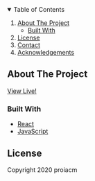 <!-- PROJECT SHIELDS -->
<!-- TABLE OF CONTENTS -->
<details open="open">
  <summary>Table of Contents</summary>
  <ol>
    <li>
      <a href="#about-the-project">About The Project</a>
      <ul>
        <li><a href="#built-with">Built With</a></li>
      </ul>
    </li>
    <li><a href="#license">License</a></li>
    <li><a href="#contact">Contact</a></li>
    <li><a href="#acknowledgements">Acknowledgements</a></li>
  </ol>
</details>



<!-- ABOUT THE PROJECT -->
## About The Project

[View Live!](https://proiacm.github.io/Glamlex/)

### Built With
* [React](https://react.org)
* [JavaScript](https://developer.mozilla.org/en-US/docs/Web/JavaScript)



<!-- LICENSE -->
## License
Copyright 2020 proiacm
